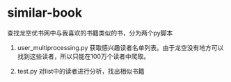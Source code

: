 # similar-book
查找龙空优书网中与我喜欢的书籍类似的书，分为两个py脚本
1. user_multiprocessing.py
获取感兴趣读者名单列表。由于龙空没有地方可以找到这些读者，所以只能在100万个读者中爬取。

2. test.py
对list中的读者进行分析，找出相似书籍
